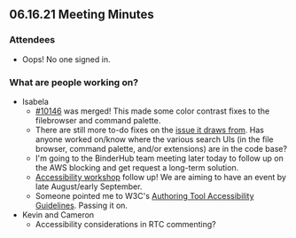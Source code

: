 ## 06.16.21 Meeting Minutes 

### Attendees
- Oops! No one signed in.

### What are people working on?
- Isabela
    - [#10146](https://github.com/jupyterlab/jupyterlab/pull/10146) was merged! This made some color contrast fixes to the filebrowser and command palette. 
    - There are still more to-do fixes on the [issue it draws from](https://github.com/jupyterlab/jupyterlab/issues/8832). Has anyone worked on/know where the various search UIs (in the file browser, command palette, and/or extensions) are in the code base?
    - I'm going to the BinderHub team meeting later today to follow up on the AWS blocking and get request a long-term solution.
    - [Accessibility workshop](https://github.com/jupyter/accessibility/issues/43) follow up! We are aiming to have an event by late August/early September.
    - Someone pointed me to W3C's [Authoring Tool Accessibility Guidelines](https://www.w3.org/WAI/standards-guidelines/atag/). Passing it on.
- Kevin and Cameron
    - Accessibility considerations in RTC commenting?